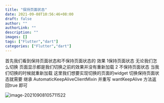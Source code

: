 ```yaml
---
title: "保持页面状态"
date: 2021-09-08T10:56:46+08:00
draft: false
author: ""
authorLink: ""
description: ""
images: []
tags: ["Flutter","dart"]
categories: ["Flutter","dart"]
---
```


首先我们看到保持页面状态和不保持页面状态的 效果
 1保持页面状态 无论我们怎么切换 页面显示都是我们切换之前的效果并没有重新加载
 2 不保持页面状态 当我们切换的时候就重新加载
 这里我们想要实现切换的页面的widget 切换保持页面状态就需要 继承  AutomaticKeepAliveClientMixin
 并重写 wantKeepAlive 方法返回true 即可



![image-20210908105711522](https://luckly007.oss-cn-beijing.aliyuncs.com/image/image-20210908105711522.png)
